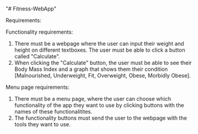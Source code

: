 "# Fitness-WebApp" 

Requirements:

Functionality requirements:
1. There must be a webpage where the user can input their weight and height on different textboxes. The user must be able to click a button called "Calculate".
2. When clicking the "Calculate" button, the user must be able to see their Body Mass Index and a graph that shows them their condition [Malnourished, Underweight, Fit, Overweight, Obese, Morbidly Obese]. 

Menu page requirements:
1. There must be a menu page, where the user can choose which functionality of the app they want to use by clicking buttons with the names of these functionalitites.
2. The functionality buttons must send the user to the webpage with the tools they want to use.
